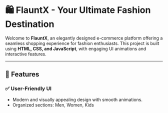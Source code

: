 # 🛍️ FlauntX - Your Ultimate Fashion Destination  

Welcome to **FlauntX**, an elegantly designed e-commerce platform offering a seamless shopping experience for fashion enthusiasts. This project is built using **HTML, CSS, and JavaScript**, with engaging UI animations and interactive features.

---
## 📌 Features  
### ✅ **User-Friendly UI**  
- Modern and visually appealing design with smooth animations.  
- Organized sections: Men, Women, Kids
  
